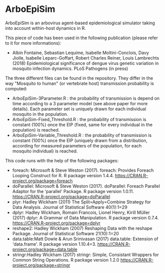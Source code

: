 # ArboEpiSim
ArboEpiSim is an arbovirus agent-based epidemiological simulator taking into account within-host dynamics in R.

This piece of code has been used in the following publication (please refer to it for more informations):
- Albin Fontaine, Sebastian Lequime, Isabelle Moltini-Conclois, Davy Jiolle, Isabelle Leparc-Goffart, Robert Charles Reiner, Louis Lambrechts (2018) Epidemiological significance of dengue virus genetic variation in mosquito infection
dynamics. PLoS Pathogens (in press)

The three different files can be found in the repository. They differ in the way "Mosquito to human" (or vertebrate host) transmission probability is computed:
- ArboEpiSim-3Parameter.R : the probability of transmission is depend on time according to a 3 parameter model (see above paper for more details). Each parameter set is uniquely drawn for each individual mosquito in the population.
- ArboEpiSim-Fixed_Threshold.R : the probability of transmission is constant (100%) once the EIP (fixed, same for every individual in the population) is reached.
- ArboEpiSim-Variable_Threshold.R : the probability of transmission is constant (100%) once the EIP (uniquely drawn from a distribution, according for measured parameters of the population, for each mosquito individual) is reached. 

This code runs with the help of the following packages:
- foreach: Microsoft & Steve Weston (2017). foreach: Provides Foreach Looping Construct for R. R package version 1.4.4. https://CRAN.R-project.org/package=foreach
- doParallel: Microsoft & Steve Weston (2017). doParallel: Foreach Parallel Adaptor for the 'parallel' Package. R package version 1.0.11. https://CRAN.R-project.org/package=doParallel
- plyr: Hadley Wickham (2011) The Split=Apply=Combine Strategy for Data Analysis. Journal of Statistical Software 40(1):1=29
- dplyr: Hadley Wickham, Romain Francois, Lionel Henry, Kirill Müller (2017) dplyr: A Grammar of Data Manipulation. R package version 0.7.4. https://CRAN.R-project.org/package=dplyr
- reshape2: Hadley Wickham (2007) Reshaping Data with the reshape Package. Journal of Statistical Software 21(10):1=20
- data.table:Matt Dowle & Arun Srinivasan (2017) data.table: Extension of 'data.frame'. R package version 1.10.4=3. https://CRAN.R-project.org/package=data.table
- stringr:Hadley Wickham (2017) stringr: Simple, Consistant Wrappers for Common String Operations. R package version 1.2.0 https://CRAN.R-project.org/package=stringr